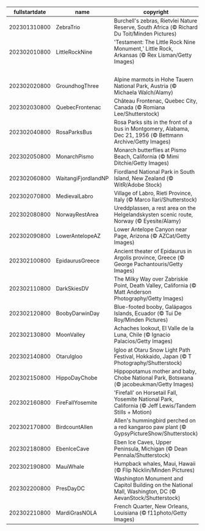 |fullstartdate|name|copyright|title|image|
|--|--|--|--|--|
202301310800|ZebraTrio|Burchell's zebras, Rietvlei Nature Reserve, South Africa (© Richard Du Toit/Minden Pictures)|A dazzling sight|![](/en-US/2023/02/202301310800ZebraTrio.jpg)|
202302010800|LittleRockNine|'Testament: The Little Rock Nine Monument,' Little Rock, Arkansas (© Rex Lisman/Getty Images)|Courage and conviction|![](/en-US/2023/02/202302010800LittleRockNine.jpg)|
||||![](/en-US/2023/02/.jpg)|
202302020800|GroundhogThree|Alpine marmots in Hohe Tauern National Park, Austria (© Michaela Walch/Alamy)|Signs of spring?|![](/en-US/2023/02/202302020800GroundhogThree.jpg)|
202302030800|QuebecFrontenac|Château Frontenac, Quebec City, Canada (© Romiana Lee/Shutterstock)|Warmly embracing winter|![](/en-US/2023/02/202302030800QuebecFrontenac.jpg)|
202302040800|RosaParksBus|Rosa Parks sits in the front of a bus in Montgomery, Alabama, Dec 21, 1956 (© Bettmann Archive/Getty Images)|Remembering Rosa Parks|![](/en-US/2023/02/202302040800RosaParksBus.jpg)|
202302050800|MonarchPismo|Monarch butterflies at Pismo Beach, California (© Mimi Ditchie/Getty Images)|Migration of the monarchs|![](/en-US/2023/02/202302050800MonarchPismo.jpg)|
202302060800|WaitangiFjordlandNP|Fiordland National Park in South Island, New Zealand (© WitR/Adobe Stock)|Where fiords meet forests|![](/en-US/2023/02/202302060800WaitangiFjordlandNP.jpg)|
202302070800|MedievalLabro|Village of Labro, Rieti Province, Italy (© Marco Ilari/Shutterstock)|History on the hill|![](/en-US/2023/02/202302070800MedievalLabro.jpg)|
202302080800|NorwayRestArea|Ureddplassen, a rest area on the Helgelandskysten scenic route, Norway (© Eyesite/Alamy)|A place to pause|![](/en-US/2023/02/202302080800NorwayRestArea.jpg)|
202302090800|LowerAntelopeAZ|Lower Antelope Canyon near Page, Arizona (© AZCat/Getty Images)|Waves of stone|![](/en-US/2023/02/202302090800LowerAntelopeAZ.jpg)|
202302100800|EpidaurusGreece|Ancient theater of Epidaurus in Argolis province, Greece (© George Pachantouris/Getty Images)|Built to last|![](/en-US/2023/02/202302100800EpidaurusGreece.jpg)|
202302110800|DarkSkiesDV|The Milky Way over Zabriskie Point, Death Valley, California (© Matt Anderson Photography/Getty Images)|Death Valley's star appeal|![](/en-US/2023/02/202302110800DarkSkiesDV.jpg)|
202302120800|BoobyDarwinDay|Blue-footed booby, Galápagos Islands, Ecuador (© Tui De Roy/Minden Pictures)|Coming in for a smooth landing?|![](/en-US/2023/02/202302120800BoobyDarwinDay.jpg)|
202302130800|MoonValley|Achaches lookout, El Valle de la Luna, Chile (© Ignacio Palacios/Getty Images)|In the Valley of the Moon|![](/en-US/2023/02/202302130800MoonValley.jpg)|
202302140800|OtaruIgloo|Igloo at Otaru Snow Light Path Festival, Hokkaido, Japan (© T Photography/Shutterstock)|Love is in the snow|![](/en-US/2023/02/202302140800OtaruIgloo.jpg)|
202302150800|HippoDayChobe|Hippopotamus mother and baby, Chobe National Park, Botswana (© jacobeukman/Getty Images)|World Hippo Day, a giant celebration|![](/en-US/2023/02/202302150800HippoDayChobe.jpg)|
202302160800|FireFallYosemite|'Firefall' on Horsetail Fall, Yosemite National Park, California (© Jeff Lewis/Tandem Stills + Motion)|Why is El Capitan ablaze?|![](/en-US/2023/02/202302160800FireFallYosemite.jpg)|
202302170800|BirdcountAllen|Allen's hummingbird perched on a red kangaroo paw plant (© GypsyPictureShow/Shutterstock)|Let the Great Backyard Bird Count begin!|![](/en-US/2023/02/202302170800BirdcountAllen.jpg)|
202302180800|EbenIceCave|Eben Ice Caves, Upper Peninsula, Michigan (© Dean Pennala/Shutterstock)|It's cold inside!|![](/en-US/2023/02/202302180800EbenIceCave.jpg)|
202302190800|MauiWhale|Humpback whales, Maui, Hawaii (© Flip Nicklin/Minden Pictures)|Migrating giants|![](/en-US/2023/02/202302190800MauiWhale.jpg)|
202302200800|PresDayDC|Washington Monument and Capitol Building on the National Mall, Washington, DC (© AevanStock/Shutterstock)|Happy Presidents Day!|![](/en-US/2023/02/202302200800PresDayDC.jpg)|
202302210800|MardiGrasNOLA|French Quarter, New Orleans, Louisiana (© f11photo/Getty Images)|Bring the king cakes|![](/en-US/2023/02/202302210800MardiGrasNOLA.jpg)|
